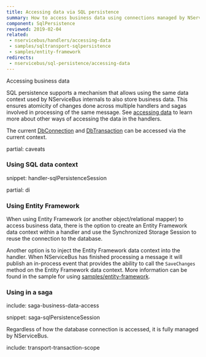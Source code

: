 ```yaml
---
title: Accessing data via SQL persistence
summary: How to access business data using connections managed by NServiceBus SQL persistence.
component: SqlPersistence
reviewed: 2019-02-04
related:
 - nservicebus/handlers/accessing-data
 - samples/sqltransport-sqlpersistence
 - samples/entity-framework
redirects:
 - nservicebus/sql-persistence/accessing-data
---
```


Accessing business data

SQL persistence supports a mechanism that allows using the same data context used by NServiceBus internals to also store business data. This ensures atomicity of changes done across multiple handlers and sagas involved in processing of the same message. See [accessing data](/nservicebus/handlers/accessing-data.md) to learn more about other ways of accessing the data in the handlers.

The current [DbConnection](https://msdn.microsoft.com/en-us/library/system.data.common.dbconnection.aspx) and [DbTransaction](https://msdn.microsoft.com/en-us/library/system.data.common.dbtransaction.aspx) can be accessed via the current context.

partial: caveats


### Using SQL data context

snippet: handler-sqlPersistenceSession

partial: di

### Using Entity Framework

When using Entity Framework (or another object/relational mapper) to access business data, there is the option to create an Entity Framework data context within a handler and use the Synchronized Storage Session to reuse the connection to the database.

Another option is to inject the Entity Framework data context into the handler. When NServiceBus has finished processing a message it will publish an in-process event that provides the ability to call the `SaveChanges` method on the Entity Framework data context. More information can be found in the sample for using [samples/entity-framework](/samples/entity-framework-core/).


### Using in a saga

include: saga-business-data-access

snippet: saga-sqlPersistenceSession


Regardless of how the database connection is accessed, it is fully managed by NServiceBus.

include: transport-transaction-scope
